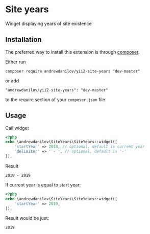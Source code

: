 Site years
===================
Widget displaying years of site existence

Installation
------------

The preferred way to install this extension is through [composer](http://getcomposer.org/download/).

Either run

```
composer require andrewdanilov/yii2-site-years "dev-master"
```

or add

```
"andrewdanilov/yii2-site-years": "dev-master"
```

to the require section of your `composer.json` file.


Usage
-----

Call widget

```php
<?php
echo \andrewdanilov\SiteYears\SiteYears::widget([
	'startYear' => 2018, // optional, default is current year
	'delimiter' => ' - ', // optional, default is '-'
]);
```

Result
```
2018 - 2019
```

If current year is equal to start year:
```php
<?php
echo \andrewdanilov\SiteYears\SiteYears::widget([
	'startYear' => 2019,
]);
```

Result would be just:
```
2019
```